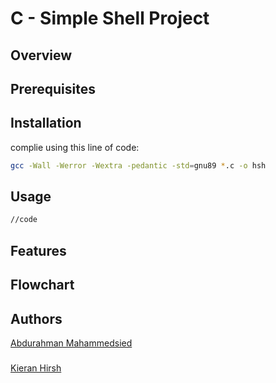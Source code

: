 # C - Simple Shell Project

## Overview


## Prerequisites


## Installation

complie using this line of code:
```sh
gcc -Wall -Werror -Wextra -pedantic -std=gnu89 *.c -o hsh
```

## Usage

```sh
//code
```

## Features


## Flowchart


## Authors
[Abdurahman Mahammedsied](https://github.com/amirasabdu)
###
[Kieran Hirsh](https://github.com/kieranhirsh)
